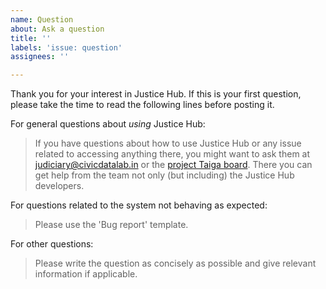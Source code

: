 ```yaml
---
name: Question
about: Ask a question
title: ''
labels: 'issue: question'
assignees: ''

---
```


Thank you for your interest in Justice Hub. If this is your first question, please take the time to read the following lines before posting it.

For general questions about *using* Justice Hub:  

> If you have questions about how to use Justice Hub or any issue related to accessing anything there,
you might want to ask them at judiciary@civicdatalab.in or the
[project Taiga board](https://taiga.civicdatalab.in/project/apoorv-justice-data-hub/issues).
There you can get help from the team not only (but including) the Justice Hub developers.

For questions related to the system not behaving as expected:  

> Please use the 'Bug report' template.
   
For other questions:  

> Please write the question as concisely as possible and give relevant information if applicable.
